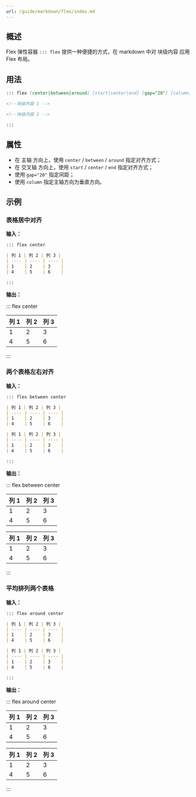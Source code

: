 ```yaml
---
url: /guide/markdown/flex/index.md
---
```

## 概述

Flex 弹性容器 `::: flex` 提供一种便捷的方式，在 markdown 中对 块级内容 应用 Flex 布局。

## 用法

```md
::: flex [center|between|around] [start|center|end] [gap="20"] [column]

<!--块级内容 1 -->

<!--块级内容 2 -->

:::
```

## 属性

* 在 主轴 方向上，使用 `center` / `between` / `around` 指定对齐方式；
* 在 交叉轴 方向上，使用 `start` / `center` / `end` 指定对齐方式；
* 使用 `gap="20"` 指定间距；
* 使用 `column` 指定主轴方向为垂直方向。

## 示例

### 表格居中对齐

**输入：**

```md
::: flex center

| 列 1 | 列 2 | 列 3 |
| ---- | ---- | ---- |
| 1    | 2    | 3    |
| 4    | 5    | 6    |

:::
```

**输出：**

::: flex center

| 列 1 | 列 2 | 列 3 |
| ---- | ---- | ---- |
| 1    | 2    | 3    |
| 4    | 5    | 6    |

:::

### 两个表格左右对齐

**输入：**

```md
::: flex between center

| 列 1 | 列 2 | 列 3 |
| ---- | ---- | ---- |
| 1    | 2    | 3    |
| 4    | 5    | 6    |

| 列 1 | 列 2 | 列 3 |
| ---- | ---- | ---- |
| 1    | 2    | 3    |
| 4    | 5    | 6    |

:::
```

**输出：**

::: flex between center

| 列 1 | 列 2 | 列 3 |
| ---- | ---- | ---- |
| 1    | 2    | 3    |
| 4    | 5    | 6    |

| 列 1 | 列 2 | 列 3 |
| ---- | ---- | ---- |
| 1    | 2    | 3    |
| 4    | 5    | 6    |

:::

### 平均排列两个表格

**输入：**

```md
::: flex around center

| 列 1 | 列 2 | 列 3 |
| ---- | ---- | ---- |
| 1    | 2    | 3    |
| 4    | 5    | 6    |

| 列 1 | 列 2 | 列 3 |
| ---- | ---- | ---- |
| 1    | 2    | 3    |
| 4    | 5    | 6    |

:::
```

**输出：**

::: flex around center

| 列 1 | 列 2 | 列 3 |
| ---- | ---- | ---- |
| 1    | 2    | 3    |
| 4    | 5    | 6    |

| 列 1 | 列 2 | 列 3 |
| ---- | ---- | ---- |
| 1    | 2    | 3    |
| 4    | 5    | 6    |

:::
